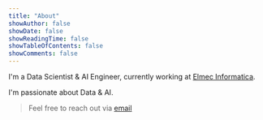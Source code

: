 ```yaml
---
title: "About"
showAuthor: false
showDate: false
showReadingTime: false
showTableOfContents: false
showComments: false
---
```


I'm a Data Scientist &amp; AI Engineer, currently working at [Elmec Informatica](https://www.elmec.com/).

I'm passionate about Data & AI.

> Feel free to reach out via [email](molinati2211@gmail.com)